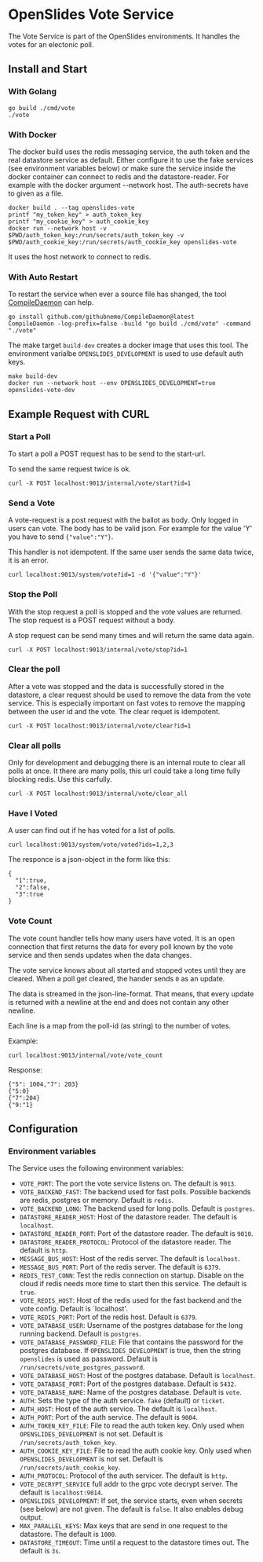 # OpenSlides Vote Service

The Vote Service is part of the OpenSlides environments. It handles the votes
for an electonic poll.


## Install and Start

### With Golang

```
go build ./cmd/vote
./vote
```


### With Docker

The docker build uses the redis messaging service, the auth token and the real
datastore service as default. Either configure it to use the fake services (see
environment variables below) or make sure the service inside the docker
container can connect to redis and the datastore-reader. For example with the
docker argument --network host. The auth-secrets have to given as a file.

```
docker build . --tag openslides-vote
printf "my_token_key" > auth_token_key 
printf "my_cookie_key" > auth_cookie_key
docker run --network host -v $PWD/auth_token_key:/run/secrets/auth_token_key -v $PWD/auth_cookie_key:/run/secrets/auth_cookie_key openslides-vote
```

It uses the host network to connect to redis.


### With Auto Restart

To restart the service when ever a source file has shanged, the tool
[CompileDaemon](https://github.com/githubnemo/CompileDaemon) can help.

```
go install github.com/githubnemo/CompileDaemon@latest
CompileDaemon -log-prefix=false -build "go build ./cmd/vote" -command "./vote"
```

The make target `build-dev` creates a docker image that uses this tool. The
environment varialbe `OPENSLIDES_DEVELOPMENT` is used to use default auth keys.

```
make build-dev
docker run --network host --env OPENSLIDES_DEVELOPMENT=true openslides-vote-dev
```


## Example Request with CURL

### Start a Poll

To start a poll a POST request has to be send to the start-url.

To send the same request twice is ok.

```
curl -X POST localhost:9013/internal/vote/start?id=1 
```


### Send a Vote

A vote-request is a post request with the ballot as body. Only logged in users
can vote. The body has to be valid json. For example for the value 'Y' you have
to send `{"value":"Y"}`.

This handler is not idempotent. If the same user sends the same data twice, it
is an error.

```
curl localhost:9013/system/vote?id=1 -d '{"value":"Y"}'
```


### Stop the Poll

With the stop request a poll is stopped and the vote values are returned. The
stop request is a POST request without a body.

A stop request can be send many times and will return the same data again.

```
curl -X POST localhost:9013/internal/vote/stop?id=1
```


### Clear the poll

After a vote was stopped and the data is successfully stored in the datastore, a
clear request should be used to remove the data from the vote service. This is
especially important on fast votes to remove the mapping between the user id and
the vote. The clear requet is idempotent.

```
curl -X POST localhost:9013/internal/vote/clear?id=1 
```


### Clear all polls

Only for development and debugging there is an internal route to clear all polls
at once. It there are many polls, this url could take a long time fully blocking
redis. Use this carfully.

```
curl -X POST localhost:9013/internal/vote/clear_all
```


### Have I Voted

A user can find out if he has voted for a list of polls.

```
curl localhost:9013/system/vote/voted?ids=1,2,3
```

The responce is a json-object in the form like this:

```
{
  "1":true,
  "2":false,
  "3":true
}
```


### Vote Count

The vote count handler tells how many users have voted. It is an open connection
that first returns the data for every poll known by the vote service and then
sends updates when the data changes.

The vote service knows about all started and stopped votes until they are
cleared. When a poll get cleared, the hander sends `0` as an update.

The data is streamed in the json-line-format. That means, that every update is
returned with a newline at the end and does not contain any other newline.

Each line is a map from the poll-id (as string) to the number of votes.


Example:

```
curl localhost:9013/internal/vote/vote_count
```

Response:

```
{"5": 1004,"7": 203}
{"5:0}
{"7":204}
{"9:"1}
```


## Configuration

### Environment variables

The Service uses the following environment variables:

* `VOTE_PORT`: The port the vote service listens on. The default is `9013`. 
* `VOTE_BACKEND_FAST`: The backend used for fast polls. Possible backends are
  redis, postgres or memory. Default is `redis`.
* `VOTE_BACKEND_LONG`: The backend used for long polls. Default is `postgres`.
* `DATASTORE_READER_HOST`: Host of the datastore reader. The default is
  `localhost`.
* `DATASTORE_READER_PORT`: Port of the datastore reader. The default is `9010`.
* `DATASTORE_READER_PROTOCOL`: Protocol of the datastore reader. The default is
  `http`.
* `MESSAGE_BUS_HOST`: Host of the redis server. The default is `localhost`.
* `MESSAGE_BUS_PORT`: Port of the redis server. The default is `6379`.
* `REDIS_TEST_CONN`: Test the redis connection on startup. Disable on the cloud
  if redis needs more time to start then this service. The default is `true`.
* `VOTE_REDIS_HOST`: Host of the redis used for the fast backend and the vote
  config. Default is `localhost'.
* `VOTE_REDIS_PORT`: Port of the redis host. Default is `6379`.
* `VOTE_DATABASE_USER`: Username of the postgres database for the long running
  backend. Default is `postgres`.
* `VOTE_DATABASE_PASSWORD_FILE`: File that contains the password for the postgres 
  database. If `OPENSLIDES_DEVELOPMENT` is true, then the string `openslides` is 
  used as password. Default is `/run/secrets/vote_postgres_password`.
* `VOTE_DATABASE_HOST`: Host of the postgres database. Default is `localhost`.
* `VOTE_DATABASE_PORT`: Port of the postgres database. Default is `5432`.
* `VOTE_DATABASE_NAME`: Name of the postgres database. Default is `vote`.
* `AUTH`: Sets the type of the auth service. `fake` (default) or `ticket`.
* `AUTH_HOST`: Host of the auth service. The default is `localhost`.
* `AUTH_PORT`: Port of the auth service. The default is `9004`.
* `AUTH_TOKEN_KEY_FILE`: File to read the auth token key. Only used when 
  `OPENSLIDES_DEVELOPMENT` is not set. Default is `/run/secrets/auth_token_key`.
* `AUTH_COOKIE_KEY_FILE`: File to read the auth cookie key. Only used when
  `OPENSLIDES_DEVELOPMENT` is not set. Default is `/run/secrets/auth_cookie_key`.
* `AUTH_PROTOCOL`: Protocol of the auth servicer. The default is `http`.
* `VOTE_DECRYPT_SERVICE` full addr to the grpc vote decrypt server. The default is `localhost:9014`.
* `OPENSLIDES_DEVELOPMENT`: If set, the service starts, even when secrets (see
  below) are not given. The default is `false`. It also enables debug output.
* `MAX_PARALLEL_KEYS`: Max keys that are send in one request to the datastore.
  The default is `1000`.
* `DATASTORE_TIMEOUT`: Time until a request to the datastore times out. The
  default is `3s`.

